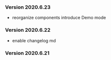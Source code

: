 ### Version 2020.6.23
- reorganize components introduce Demo mode

### Version 2020.6.22
- enable changelog md
### Version 2020.6.21
 